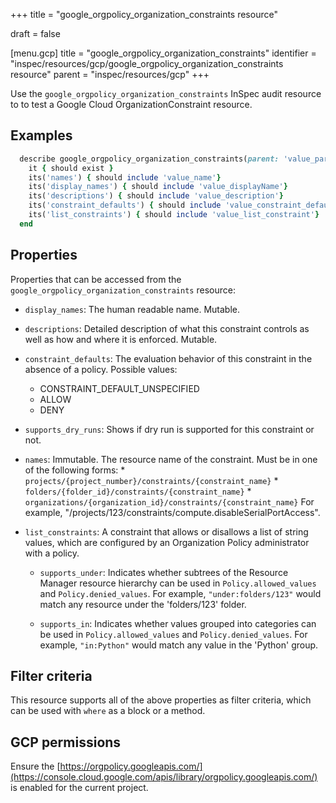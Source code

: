 +++
title = "google_orgpolicy_organization_constraints resource"

draft = false


[menu.gcp]
title = "google_orgpolicy_organization_constraints"
identifier = "inspec/resources/gcp/google_orgpolicy_organization_constraints resource"
parent = "inspec/resources/gcp"
+++

Use the `google_orgpolicy_organization_constraints` InSpec audit resource to to test a Google Cloud OrganizationConstraint resource.

## Examples

```ruby
  describe google_orgpolicy_organization_constraints(parent: 'value_parent') do
    it { should exist }
    its('names') { should include 'value_name'}
    its('display_names') { should include 'value_displayName'}
    its('descriptions') { should include 'value_description'}
    its('constraint_defaults') { should include 'value_constraint_default'}
    its('list_constraints') { should include 'value_list_constraint'}
  end
```

## Properties

Properties that can be accessed from the `google_orgpolicy_organization_constraints` resource:

  * `display_names`: The human readable name. Mutable.

  * `descriptions`: Detailed description of what this constraint controls as well as how and where it is enforced. Mutable.

  * `constraint_defaults`: The evaluation behavior of this constraint in the absence of a policy.
  Possible values:
    * CONSTRAINT_DEFAULT_UNSPECIFIED
    * ALLOW
    * DENY

  * `supports_dry_runs`: Shows if dry run is supported for this constraint or not.

  * `names`: Immutable. The resource name of the constraint. Must be in one of the following forms: * `projects/{project_number}/constraints/{constraint_name}` * `folders/{folder_id}/constraints/{constraint_name}` * `organizations/{organization_id}/constraints/{constraint_name}` For example, "/projects/123/constraints/compute.disableSerialPortAccess".

  * `list_constraints`: A constraint that allows or disallows a list of string values, which are configured by an Organization Policy administrator with a policy.

    * `supports_under`: Indicates whether subtrees of the Resource Manager resource hierarchy can be used in `Policy.allowed_values` and `Policy.denied_values`. For example, `"under:folders/123"` would match any resource under the 'folders/123' folder.

    * `supports_in`: Indicates whether values grouped into categories can be used in `Policy.allowed_values` and `Policy.denied_values`. For example, `"in:Python"` would match any value in the 'Python' group.


## Filter criteria

This resource supports all of the above properties as filter criteria, which can be used
with `where` as a block or a method.

## GCP permissions

Ensure the [https://orgpolicy.googleapis.com/](https://console.cloud.google.com/apis/library/orgpolicy.googleapis.com/) is enabled for the current project.
